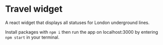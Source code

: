 # Travel widget

A react widget that displays all statuses for London underground lines.

Install packages with `npm i` then run the app on localhost:3000 by entering `npm start` in your terminal.

